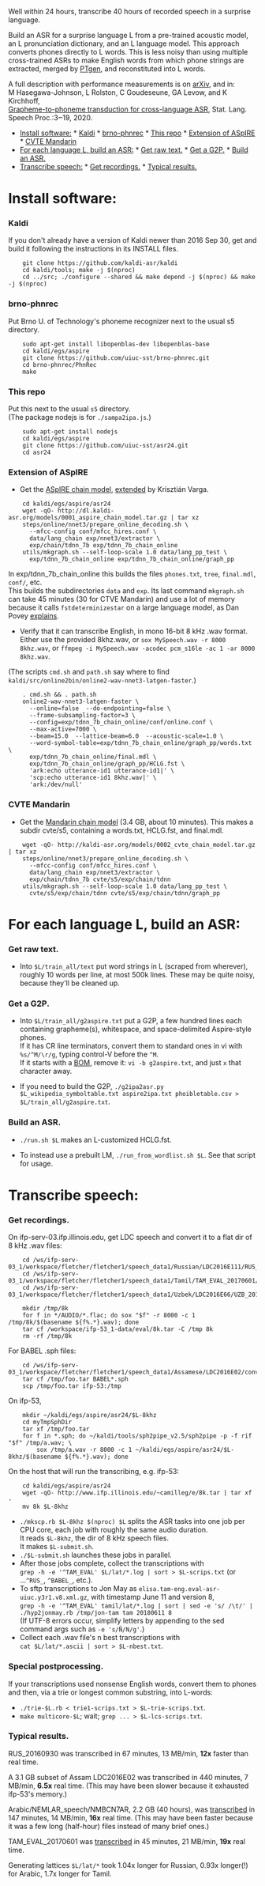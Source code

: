 Well within 24 hours, transcribe 40 hours of recorded speech in a surprise language.

Build an ASR for a surprise language L from a pre-trained acoustic model, an L pronunciation dictionary, and an L language model.
This approach converts phones directly to L words.  This is less noisy than using multiple cross-trained ASRs to make English words
from which phone strings are extracted, merged by [PTgen](https://github.com/uiuc-sst/PTgen), and reconstituted into L words.

A full description with performance measurements is on [arXiv](https://arxiv.org/abs/1909.07285),
and in:  
M Hasegawa-Johnson, L Rolston, C Goudeseune, GA Levow, and K Kirchhoff,  
[Grapheme-to-phoneme transduction for cross-language ASR](https://doi.org/10.1007/978-3-030-59430-5_1), 
Stat. Lang. Speech Proc.:3‒19, 2020.

<!-- To refresh this TOC, 
Just once:
  `wget https://raw.githubusercontent.com/ekalinin/github-markdown-toc/master/gh-md-toc`
  `chmod a+x gh-md-toc`
When README.md updates:
  `./gh-md-toc --insert README.md`
-->
<!--ts-->
   * [Install software:](#install-software)
         * [Kaldi](#kaldi)
         * [brno-phnrec](#brno-phnrec)
         * [This repo](#this-repo)
         * [Extension of ASpIRE](#extension-of-aspire)
         * [CVTE Mandarin](#cvte-mandarin)
   * [For each language L, build an ASR:](#for-each-language-l-build-an-asr)
         * [Get raw text.](#get-raw-text)
         * [Get a G2P.](#get-a-g2p)
         * [Build an ASR.](#build-an-asr)
   * [Transcribe speech:](#transcribe-speech)
         * [Get recordings.](#get-recordings)
         * [Typical results.](#typical-results)

<!-- Added by: camilleg, at: 2018-05-25T15:30-0500 -->

<!--te-->

# Install software:

### Kaldi
If you don't already have a version of Kaldi newer than 2016 Sep 30,
get and build it following the instructions in its INSTALL files.
```
    git clone https://github.com/kaldi-asr/kaldi
    cd kaldi/tools; make -j $(nproc)
    cd ../src; ./configure --shared && make depend -j $(nproc) && make -j $(nproc)
```

### brno-phnrec
Put Brno U. of Technology's phoneme recognizer next to the usual s5 directory.
```
    sudo apt-get install libopenblas-dev libopenblas-base
    cd kaldi/egs/aspire
    git clone https://github.com/uiuc-sst/brno-phnrec.git
    cd brno-phnrec/PhnRec
    make
```

### This repo
Put this next to the usual `s5` directory.  
(The package nodejs is for `./sampa2ipa.js`.)
```
    sudo apt-get install nodejs
    cd kaldi/egs/aspire
    git clone https://github.com/uiuc-sst/asr24.git
    cd asr24
```

### Extension of ASpIRE
- Get the [ASpIRE chain model](http://kaldi-asr.org/models.html),
[extended](https://chrisearch.wordpress.com/2017/03/11/speech-recognition-using-kaldi-extending-and-using-the-aspire-model/) by Krisztián Varga.
```
    cd kaldi/egs/aspire/asr24
    wget -qO- http://dl.kaldi-asr.org/models/0001_aspire_chain_model.tar.gz | tar xz
    steps/online/nnet3/prepare_online_decoding.sh \
      --mfcc-config conf/mfcc_hires.conf \
      data/lang_chain exp/nnet3/extractor \
      exp/chain/tdnn_7b exp/tdnn_7b_chain_online
    utils/mkgraph.sh --self-loop-scale 1.0 data/lang_pp_test \
      exp/tdnn_7b_chain_online exp/tdnn_7b_chain_online/graph_pp
```
In exp/tdnn_7b_chain_online this builds the files `phones.txt`, `tree`, `final.mdl`, `conf/`, etc.  
This builds the subdirectories `data` and `exp`.  Its last command `mkgraph.sh` can take 45 minutes (30 for CTVE Mandarin) and use a lot of memory because it calls `fstdeterminizestar` on a large language model, as Dan Povey [explains](https://groups.google.com/forum/#!topic/kaldi-help/3C6ypvqLpCw).

- Verify that it can transcribe English, in mono 16-bit 8 kHz .wav format.
Either use the provided 8khz.wav,
or `sox MySpeech.wav -r 8000 8khz.wav`,
or `ffmpeg -i MySpeech.wav -acodec pcm_s16le -ac 1 -ar 8000 8khz.wav`.

(The scripts `cmd.sh` and `path.sh` say where to find `kaldi/src/online2bin/online2-wav-nnet3-latgen-faster`.)
```
    . cmd.sh && . path.sh
    online2-wav-nnet3-latgen-faster \
      --online=false  --do-endpointing=false \
      --frame-subsampling-factor=3 \
      --config=exp/tdnn_7b_chain_online/conf/online.conf \
      --max-active=7000 \
      --beam=15.0  --lattice-beam=6.0  --acoustic-scale=1.0 \
      --word-symbol-table=exp/tdnn_7b_chain_online/graph_pp/words.txt \
      exp/tdnn_7b_chain_online/final.mdl \
      exp/tdnn_7b_chain_online/graph_pp/HCLG.fst \
      'ark:echo utterance-id1 utterance-id1|' \
      'scp:echo utterance-id1 8khz.wav|' \
      'ark:/dev/null'
```

### CVTE Mandarin
- Get the [Mandarin chain model](http://kaldi-asr.org/models.html) (3.4 GB, about 10 minutes).
This makes a subdir cvte/s5, containing a words.txt, HCLG.fst, and final.mdl.
```
    wget -qO- http://kaldi-asr.org/models/0002_cvte_chain_model.tar.gz | tar xz
    steps/online/nnet3/prepare_online_decoding.sh \
      --mfcc-config conf/mfcc_hires.conf \
      data/lang_chain exp/nnet3/extractor \
      exp/chain/tdnn_7b cvte/s5/exp/chain/tdnn
    utils/mkgraph.sh --self-loop-scale 1.0 data/lang_pp_test \
      cvte/s5/exp/chain/tdnn cvte/s5/exp/chain/tdnn/graph_pp
```

# For each language L, build an ASR:

### Get raw text.
- Into `$L/train_all/text` put word strings in L (scraped from wherever), roughly 10 words per line, at most 500k lines.  These may be quite noisy, because they'll be cleaned up.

### Get a G2P.
- Into `$L/train_all/g2aspire.txt` put a G2P, a few hundred lines each containing grapheme(s), whitespace, and space-delimited Aspire-style phones.  
If it has CR line terminators, convert them to standard ones in vi with `%s/^M/\r/g`, typing control-V before the `^M`.  
If it starts with a [BOM](https://en.wikipedia.org/wiki/Byte_order_mark), remove it: `vi -b g2aspire.txt`, and just `x` that character away.  

- If you need to build the G2P, `./g2ipa2asr.py $L_wikipedia_symboltable.txt aspire2ipa.txt phoibletable.csv > $L/train_all/g2aspire.txt`.

### Build an ASR.
- `./run.sh $L` makes an L-customized HCLG.fst.  
<!-- (To instead run individual stages of run.sh:  
- `./mkprondict.py $L` reads `$L/train_all/text` and makes files needed by the subsequent stages, including `$L/local/dict/lexicon.txt` and `$L/local/dict/words.txt`.  
- `./newlangdir_train_lms.sh $L` makes a word-trigram language model for L, `$L/local/lm/3gram-mincount/`.
- `./newlangdir_make_graphs.sh $L` makes L.fst, G.fst, and then `$L/graph/HCLG.fst`.  
)  -->

- To instead use a prebuilt LM, `./run_from_wordlist.sh $L`.  See that script for usage.

# Transcribe speech:
### Get recordings.
On ifp-serv-03.ifp.illinois.edu, get LDC speech and convert it to a flat dir of 8 kHz .wav files:
```
    cd /ws/ifp-serv-03_1/workspace/fletcher/fletcher1/speech_data1/Russian/LDC2016E111/RUS_20160930
    cd /ws/ifp-serv-03_1/workspace/fletcher/fletcher1/speech_data1/Tamil/TAM_EVAL_20170601/TAM_EVAL_20170601
    cd /ws/ifp-serv-03_1/workspace/fletcher/fletcher1/speech_data1/Uzbek/LDC2016E66/UZB_20160711

    mkdir /tmp/8k
    for f in */AUDIO/*.flac; do sox "$f" -r 8000 -c 1 /tmp/8k/$(basename ${f%.*}.wav); done
    tar cf /workspace/ifp-53_1-data/eval/8k.tar -C /tmp 8k
    rm -rf /tmp/8k
```
For BABEL .sph files:
```
    cd /ws/ifp-serv-03_1/workspace/fletcher/fletcher1/speech_data1/Assamese/LDC2016E02/conversational/training/audio
    tar cf /tmp/foo.tar BABEL*.sph
    scp /tmp/foo.tar ifp-53:/tmp
```
On ifp-53,
```
    mkdir ~/kaldi/egs/aspire/asr24/$L-8khz
    cd myTmpSphDir
    tar xf /tmp/foo.tar
    for f in *.sph; do ~/kaldi/tools/sph2pipe_v2.5/sph2pipe -p -f rif "$f" /tmp/a.wav; \
        sox /tmp/a.wav -r 8000 -c 1 ~/kaldi/egs/aspire/asr24/$L-8khz/$(basename ${f%.*}.wav); done
```
On the host that will run the transcribing, e.g. ifp-53:
```
    cd kaldi/egs/aspire/asr24
    wget -qO- http://www.ifp.illinois.edu/~camilleg/e/8k.tar | tar xf -
    mv 8k $L-8khz
```

- `./mkscp.rb $L-8khz $(nproc) $L` splits the ASR tasks into one job per CPU core,
each job with roughly the same audio duration.  
It reads `$L-8khz`, the dir of 8 kHz speech files.  
It makes `$L-submit.sh`.  
- `./$L-submit.sh` launches these jobs in parallel.
- After those jobs complete, collect the transcriptions with  
`grep -h -e '^TAM_EVAL' $L/lat/*.log | sort > $L-scrips.txt` (or ...`^RUS_`, `^BABEL_`, etc.).
- To sftp transcriptions to Jon May as `elisa.tam-eng.eval-asr-uiuc.y3r1.v8.xml.gz`,
with timestamp June 11 and version 8,  
`grep -h -e '^TAM_EVAL' tamil/lat/*.log | sort | sed -e 's/ /\t/' | ./hyp2jonmay.rb /tmp/jon-tam tam 20180611 8`  
(If UTF-8 errors occur, simplify letters by appending to the sed command args such as `-e 's/Ñ/N/g'`.)
- Collect each .wav file's n best transcriptions with  
`cat $L/lat/*.ascii | sort > $L-nbest.txt`.

### Special postprocessing.
If your transcriptions used nonsense English words, convert them to phones and then,
via a trie or longest common substring, into L-words:
- `./trie-$L.rb < trie1-scrips.txt > $L-trie-scrips.txt`.
- `make multicore-$L`; wait; `grep ... > $L-lcs-scrips.txt`.

### Typical results.

RUS_20160930 was transcribed in 67 minutes, 13 MB/min, **12x** faster than real time.

A 3.1 GB subset of Assam LDC2016E02 was transcribed in 440 minutes, 7 MB/min, **6.5x** real time.  (This may have been slower because it exhausted ifp-53's memory.)

Arabic/NEMLAR_speech/NMBCN7AR, 2.2 GB (40 hours), was [transcribed](./arabic-scrips.txt) in 147 minutes, 14 MB/min, **16x** real time.  (This may have been faster because it was a few long (half-hour) files instead of many brief ones.)

TAM_EVAL_20170601 was [transcribed](./tamil-scrips-ifp53.txt) in 45 minutes, 21 MB/min, **19x** real time.  

Generating lattices `$L/lat/*` took 1.04x longer for Russian, 0.93x longer(!) for Arabic, 1.7x longer for Tamil.
